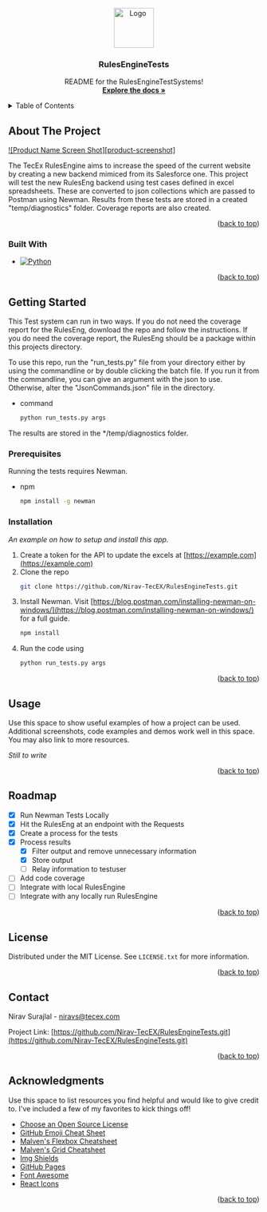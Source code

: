 <div id="top"></div>
<!--
*** Thanks for checking out the Best-README-Template. If you have a suggestion
*** that would make this better, please fork the repo and create a pull request
*** or simply open an issue with the tag "enhancement".
*** Don't forget to give the project a star!
*** Thanks again! Now go create something AMAZING! :D
-->



<!-- PROJECT SHIELDS -->
<!--
*** I'm using markdown "reference style" links for readability.
*** Reference links are enclosed in brackets [ ] instead of parentheses ( ).
*** See the bottom of this document for the declaration of the reference variables
*** for contributors-url, forks-url, etc. This is an optional, concise syntax you may use.
*** https://www.markdownguide.org/basic-syntax/#reference-style-links
-->
<!-- [![Contributors][contributors-shield]][contributors-url]
[![Forks][forks-shield]][forks-url]
[![Stargazers][stars-shield]][stars-url]
[![Issues][issues-shield]][issues-url]
[![MIT License][license-shield]][license-url]
[![LinkedIn][linkedin-shield]][linkedin-url] -->



<!-- PROJECT LOGO -->
<br />
<div align="center">
  <a href="https://github.com/othneildrew/Best-README-Template">
    <img src="images/logo.png" alt="Logo" width="80" height="80">
  </a>

  <h3 align="center">RulesEngineTests</h3>

  <p align="center">
    README for the RulesEngineTestSystems!
    <br />
    <a href="https://github.com/othneildrew/Best-README-Template"><strong>Explore the docs »</strong></a>
    <br />
  </p>
</div>



<!-- TABLE OF CONTENTS -->
<details>
  <summary>Table of Contents</summary>
  <ol>
    <li>
      <a href="#about-the-project">About The Project</a>
      <ul>
        <li><a href="#built-with">Built With</a></li>
      </ul>
    </li>
    <li>
      <a href="#getting-started">Getting Started</a>
      <ul>
        <li><a href="#prerequisites">Prerequisites</a></li>
        <li><a href="#installation">Installation</a></li>
      </ul>
    </li>
    <li><a href="#usage">Usage</a></li>
    <li><a href="#roadmap">Roadmap</a></li>
    <li><a href="#contributing">Contributing</a></li>
    <li><a href="#license">License</a></li>
    <li><a href="#contact">Contact</a></li>
    <li><a href="#acknowledgments">Acknowledgments</a></li>
  </ol>
</details>



<!-- ABOUT THE PROJECT -->
## About The Project

[![Product Name Screen Shot][product-screenshot]](https://example.com)

The TecEx RulesEngine aims to increase the speed of the current website by creating a new backend mimiced from its Salesforce one. This project will test the new RulesEng backend using test cases defined in excel spreadsheets. These are converted to json collections which are passed to Postman using Newman. Results from these tests are stored in a created "temp/diagnostics" folder. Coverage reports are also created.  

<p align="right">(<a href="#top">back to top</a>)</p>



### Built With

* [![Python][python-coverage.py]][coverage.py-url]

<p align="right">(<a href="#top">back to top</a>)</p>



<!-- GETTING STARTED -->
## Getting Started

This Test system can run in two ways. If you do not need the coverage report for the RulesEng, download the repo and follow the instructions. If you do need the coverage report, the RulesEng should be a package within this projects directory.

To use this repo, run the "run_tests.py" file from your directory either by using the commandline or by double clicking the batch file. If you run it from the commandline, you can give an argument with the json to use. Otherwise, alter the "JsonCommands.json" file in the directory.
* command
  ```sh
  python run_tests.py args
  ```

The results are stored in the */temp/diagnostics folder.

### Prerequisites

Running the tests requires Newman. 
* npm
  ```sh
  npm install -g newman
  ```

### Installation

_An example on how to setup and install this app._

1. Create a token for the API to update the excels at [https://example.com](https://example.com)
2. Clone the repo
   ```sh
   git clone https://github.com/Nirav-TecEX/RulesEngineTests.git
   ```
3. Install Newman. Visit [https://blog.postman.com/installing-newman-on-windows/](https://blog.postman.com/installing-newman-on-windows/) for a full guide.
   ```sh
   npm install
   ```
4. Run the code using
   ```sh
   python run_tests.py args
   ```

<p align="right">(<a href="#top">back to top</a>)</p>



<!-- USAGE EXAMPLES -->
## Usage

Use this space to show useful examples of how a project can be used. Additional screenshots, code examples and demos work well in this space. You may also link to more resources.

_Still to write_

<p align="right">(<a href="#top">back to top</a>)</p>



<!-- ROADMAP -->
## Roadmap

- [x] Run Newman Tests Locally
- [x] Hit the RulesEng at an endpoint with the Requests
- [x] Create a process for the tests
- [x] Process results
    - [x] Filter output and remove unnecessary information
    - [x] Store output
    - [ ] Relay information to testuser
- [ ] Add code coverage
- [ ] Integrate with local RulesEngine
- [ ] Integrate with any locally run RulesEngine

<p align="right">(<a href="#top">back to top</a>)</p>


<!-- LICENSE -->
## License

Distributed under the MIT License. See `LICENSE.txt` for more information.

<p align="right">(<a href="#top">back to top</a>)</p>



<!-- CONTACT -->
## Contact

Nirav Surajlal - niravs@tecex.com

Project Link: [https://github.com/Nirav-TecEX/RulesEngineTests.git](https://github.com/Nirav-TecEX/RulesEngineTests.git)

<p align="right">(<a href="#top">back to top</a>)</p>



<!-- ACKNOWLEDGMENTS -->
## Acknowledgments

Use this space to list resources you find helpful and would like to give credit to. I've included a few of my favorites to kick things off!

* [Choose an Open Source License](https://choosealicense.com)
* [GitHub Emoji Cheat Sheet](https://www.webpagefx.com/tools/emoji-cheat-sheet)
* [Malven's Flexbox Cheatsheet](https://flexbox.malven.co/)
* [Malven's Grid Cheatsheet](https://grid.malven.co/)
* [Img Shields](https://shields.io)
* [GitHub Pages](https://pages.github.com)
* [Font Awesome](https://fontawesome.com)
* [React Icons](https://react-icons.github.io/react-icons/search)

<p align="right">(<a href="#top">back to top</a>)</p>



<!-- MARKDOWN LINKS & IMAGES -->
<!-- https://www.markdownguide.org/basic-syntax/#reference-style-links -->
[coverage.py-url]: https://pypi.org/project/coverage/
[python-coverage.py]: https://img.shields.io/badge/python-coverage.py-blue
